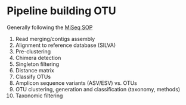 # Pipeline building OTU
Generally following the [MiSeq SOP](https://www.mothur.org/wiki/MiSeq_SOP)

1. Read merging/contigs assembly
1. Alignment to reference database (SILVA)
1. Pre-clustering
1. Chimera detection
1. Singleton filtering
1. Distance matrix
1. Classify OTUs
1. Amplicon sequence variants (ASV/ESV) vs. OTUs
1. OTU clustering, generation and classification (taxonomy, methods)
1. Taxonomic filtering

